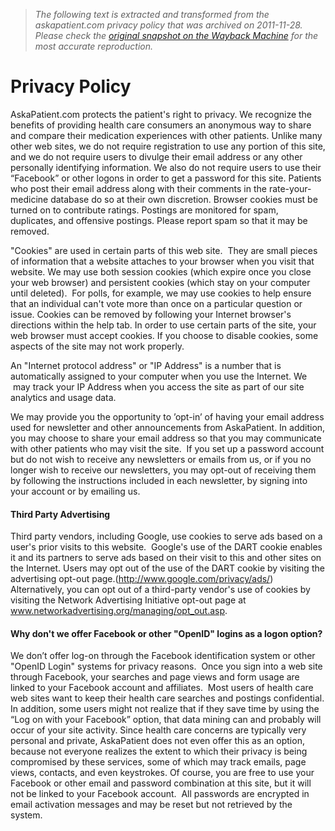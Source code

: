 > *The following text is extracted and transformed from the askapatient.com privacy policy that was archived on 2011-11-28. Please check the [original snapshot on the Wayback Machine](https://web.archive.org/web/20111128013805id_/http%3A//www.askapatient.com/general/privacy.asp) for the most accurate reproduction.*

# Privacy Policy

AskaPatient.com protects the patient's right to privacy. We recognize the benefits of providing health care consumers an anonymous way to share and compare their medication experiences with other patients. Unlike many other web sites, we do not require registration to use any portion of this site, and we do not require users to divulge their email address or any other personally identifying information. We also do not require users to use their “Facebook” or other logons in order to get a password for this site. Patients who post their email address along with their comments in the rate-your-medicine database do so at their own discretion. Browser cookies must be turned on to contribute ratings. Postings are monitored for spam, duplicates, and offensive postings. Please report spam so that it may be removed.

"Cookies" are used in certain parts of this web site.  They are small pieces of information that a website attaches to your browser when you visit that website. We may use both session cookies (which expire once you close your web browser) and persistent cookies (which stay on your computer until deleted).  For polls, for example, we may use cookies to help ensure that an individual can't vote more than once on a particular question or issue. Cookies can be removed by following your Internet browser's directions within the help tab. In order to use certain parts of the site, your web browser must accept cookies. If you choose to disable cookies, some aspects of the site may not work properly.

An "Internet protocol address" or "IP Address" is a number that is automatically assigned to your computer when you use the Internet. We  may track your IP Address when you access the site as part of our site analytics and usage data. 

We may provide you the opportunity to ’opt-in’ of having your email address used for newsletter and other announcements from AskaPatient. In addition, you may choose to share your email address so that you may communicate with other patients who may visit the site.  If you set up a password account but do not wish to receive any newsletters or emails from us, or if you no longer wish to receive our newsletters, you may opt-out of receiving them by following the instructions included in each newsletter, by signing into your account or by emailing us.

#### Third Party Advertising

Third party vendors, including Google, use cookies to serve ads based on a user's prior visits to this website.  Google's use of the DART cookie enables it and its partners to serve ads based on their visit to this and other sites on the Internet. Users may opt out of the use of the DART cookie by visiting the advertising opt-out page.(http://www.google.com/privacy/ads/)   
Alternatively, you can opt out of a third-party vendor's use of cookies by visiting the Network Advertising Initiative opt-out page at www.networkadvertising.org/managing/opt_out.asp. 

#### Why don't we offer Facebook or other "OpenID" logins as a logon option?

We don’t offer log-on through the Facebook identification system or other "OpenID Login" systems for privacy reasons.  Once you sign into a web site through Facebook, your searches and page views and form usage are linked to your Facebook account and affiliates.  Most users of health care web sites want to keep their health care searches and postings confidential. In addition, some users might not realize that if they save time by using the “Log on with your Facebook” option, that data mining can and probably will occur of your site activity. Since health care concerns are typically very personal and private, AskaPatient does not even offer this as an option, because not everyone realizes the extent to which their privacy is being compromised by these services, some of which may track emails, page views, contacts, and even keystrokes. Of course, you are free to use your Facebook or other email and password combination at this site, but it will not be linked to your Facebook account.  All passwords are encrypted in email activation messages and may be reset but not retrieved by the system. 
